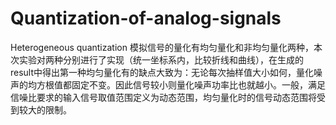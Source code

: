 # Quantization-of-analog-signals
Heterogeneous quantization
模拟信号的量化有均匀量化和非均匀量化两种，本次实验对两种分别进行了实现（统一坐标系内，比较折线和曲线），在生成的result中得出第一种均匀量化有的缺点大致为：无论每次抽样值大小如何，量化噪声的均方根值都固定不变。因此信号较小则量化噪声功率比也就越小。一般，满足信噪比要求的输入信号取值范围定义为动态范围，均匀量化时的信号动态范围将受到较大的限制。
